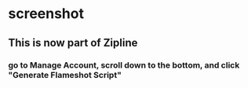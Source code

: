 # screenshot

## **This is now part of Zipline**  
### go to Manage Account, scroll down to the bottom, and click "Generate Flameshot Script"

